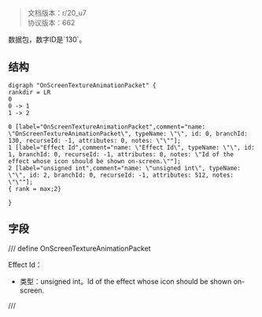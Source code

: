 # <!-- md:samp OnScreenTextureAnimationPacket -->

> 文档版本：r/20_u7<br/>协议版本：662

<!-- md:samp OnScreenTextureAnimationPacket -->数据包，数字ID是`130`。

## 结构

```viz
digraph "OnScreenTextureAnimationPacket" {
rankdir = LR
0
0 -> 1
1 -> 2

0 [label="OnScreenTextureAnimationPacket",comment="name: \"OnScreenTextureAnimationPacket\", typeName: \"\", id: 0, branchId: 130, recurseId: -1, attributes: 0, notes: \"\""];
1 [label="Effect Id",comment="name: \"Effect Id\", typeName: \"\", id: 1, branchId: 0, recurseId: -1, attributes: 0, notes: \"Id of the effect whose icon should be shown on-screen.\""];
2 [label="unsigned int",comment="name: \"unsigned int\", typeName: \"\", id: 2, branchId: 0, recurseId: -1, attributes: 512, notes: \"\""];
{ rank = max;2}

}

```

## 字段

/// define
OnScreenTextureAnimationPacket

Effect Id：<!-- md:samp unsigned int -->

- 类型：unsigned int。Id of the effect whose icon should be shown on-screen.


///
